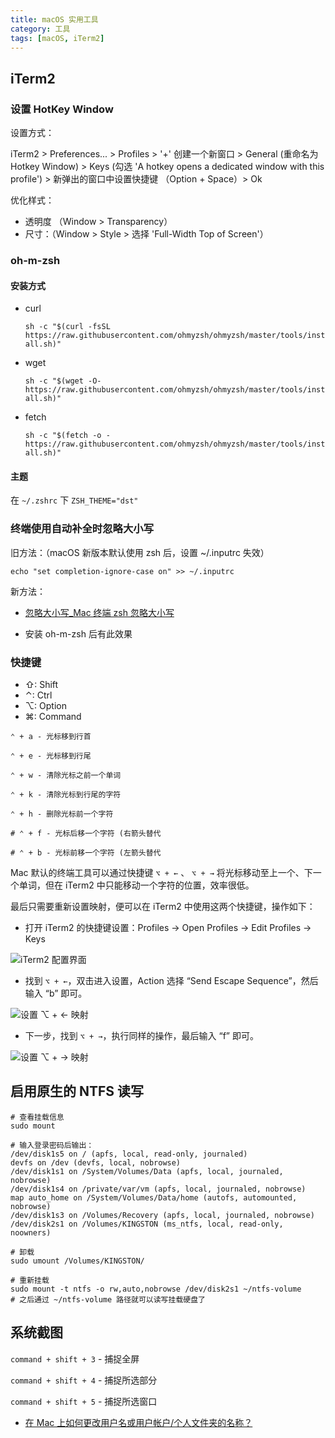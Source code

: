 ```yaml
---
title: macOS 实用工具
category: 工具
tags: [macOS, iTerm2]
---
```


## iTerm2

### 设置 HotKey Window

设置方式：

iTerm2 > Preferences... > Profiles > '+' 创建一个新窗口 > General (重命名为 Hotkey Window) > Keys (勾选 'A hotkey opens a dedicated window with this profile') > 新弹出的窗口中设置快捷键 （Option + Space）> Ok

优化样式：

- 透明度 （Window > Transparency）
- 尺寸：（Window > Style > 选择 'Full-Width Top of Screen'）

### oh-m-zsh

#### 安装方式

- curl

  `sh -c "$(curl -fsSL https://raw.githubusercontent.com/ohmyzsh/ohmyzsh/master/tools/install.sh)"`

- wget

  `sh -c "$(wget -O- https://raw.githubusercontent.com/ohmyzsh/ohmyzsh/master/tools/install.sh)"`

- fetch

  `sh -c "$(fetch -o - https://raw.githubusercontent.com/ohmyzsh/ohmyzsh/master/tools/install.sh)"`

#### 主题

在 `~/.zshrc` 下 `ZSH_THEME="dst"`

### 终端使用自动补全时忽略大小写

旧方法：（macOS 新版本默认使用 zsh 后，设置 ~/.inputrc 失效）

`echo "set completion-ignore-case on" >> ~/.inputrc`

新方法：

- [忽略大小写\_Mac 终端 zsh 忽略大小写](https://blog.csdn.net/weixin_39802784/article/details/112669288)

- 安装 oh-m-zsh 后有此效果

### 快捷键

- ⇧: Shift
- ⌃: Ctrl
- ⌥: Option
- ⌘: Command

```console
⌃ + a - 光标移到行首

⌃ + e - 光标移到行尾

⌃ + w - 清除光标之前一个单词

⌃ + k - 清除光标到行尾的字符

⌃ + h - 删除光标前一个字符

# ⌃ + f - 光标后移一个字符 (右箭头替代

# ⌃ + b - 光标前移一个字符 (左箭头替代
```

Mac 默认的终端工具可以通过快捷键 `⌥ + ←` 、 `⌥ + →` 将光标移动至上一个、下一个单词，但在 iTerm2 中只能移动一个字符的位置，效率很低。

最后只需要重新设置映射，便可以在 iTerm2 中使用这两个快捷键，操作如下：

- 打开 iTerm2 的快捷键设置：Profiles -> Open Profiles -> Edit Profiles -> Keys

![iTerm2 配置界面](https://i.loli.net/2021/06/03/oXauYd1iAqDKSwx.png)

- 找到 `⌥ + ←`，双击进入设置，Action 选择 “Send Escape Sequence”，然后输入 “b” 即可。

![设置 ⌥ + ← 映射](https://i.loli.net/2021/06/03/aB3PYXEUgAtOemc.png)

- 下一步，找到 `⌥ + →`，执行同样的操作，最后输入 “f” 即可。

![设置 ⌥ + → 映射](https://i.loli.net/2021/06/03/UJ3bQFNHga6wmkA.png)

## 启用原生的 NTFS 读写

```shell
# 查看挂载信息
sudo mount

# 输入登录密码后输出：
/dev/disk1s5 on / (apfs, local, read-only, journaled)
devfs on /dev (devfs, local, nobrowse)
/dev/disk1s1 on /System/Volumes/Data (apfs, local, journaled, nobrowse)
/dev/disk1s4 on /private/var/vm (apfs, local, journaled, nobrowse)
map auto_home on /System/Volumes/Data/home (autofs, automounted, nobrowse)
/dev/disk1s3 on /Volumes/Recovery (apfs, local, journaled, nobrowse)
/dev/disk2s1 on /Volumes/KINGSTON (ms_ntfs, local, read-only, noowners)

# 卸载
sudo umount /Volumes/KINGSTON/

# 重新挂载
sudo mount -t ntfs -o rw,auto,nobrowse /dev/disk2s1 ~/ntfs-volume
# 之后通过 ~/ntfs-volume 路径就可以读写挂载硬盘了
```

## 系统截图

`command + shift + 3` - 捕捉全屏

`command + shift + 4` - 捕捉所选部分

`command + shift + 5` - 捕捉所选窗口

- [在 Mac 上如何更改用户名或用户帐户/个人文件夹的名称？](https://zhuanlan.zhihu.com/p/361131804)
